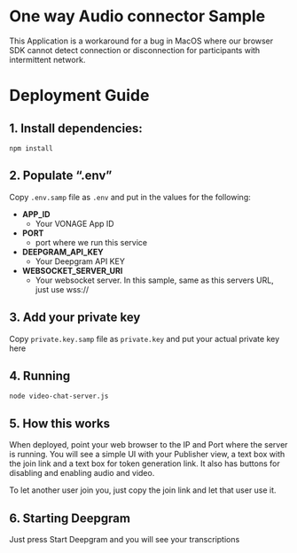 # **One way Audio connector Sample**

This Application is a workaround for a bug in MacOS where our browser SDK cannot detect connection or disconnection for participants with intermittent network. 

# **Deployment Guide**

## **1. Install dependencies:**

    npm install

## **2. Populate “.env”**
Copy `.env.samp` file as `.env` and put in the values for the following:
 
 

 - **APP_ID**
	- Your VONAGE App ID
- **PORT**
	- port where we run this service
- **DEEPGRAM_API_KEY**
	- Your Deepgram API KEY
- **WEBSOCKET_SERVER_URI**
	- Your websocket server. In this sample, same as this servers URL, just use wss://
## **3. Add your private key**
Copy `private.key.samp` file as `private.key` and put your actual private key here

## **4. Running**

    node video-chat-server.js

## **5. How this works**
When deployed, point your web browser to the IP and Port where the server is running. You will see a simple UI with your Publisher view, a text box with the join link and a text box for token generation link. It also has buttons for disabling and enabling audio and video.

To let another user join you, just copy the join link and let that user use it.

## **6. Starting Deepgram**
Just press Start Deepgram and you will see your transcriptions
